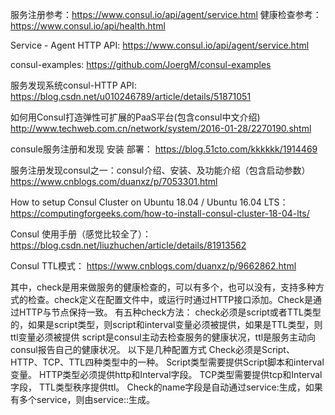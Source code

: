 ﻿
服务注册参考：https://www.consul.io/api/agent/service.html
健康检查参考：https://www.consul.io/api/health.html

Service - Agent HTTP API:
https://www.consul.io/api/agent/service.html

consul-examples:
https://github.com/JoergM/consul-examples

服务发现系统consul-HTTP API:
https://blog.csdn.net/u010246789/article/details/51871051

如何用Consul打造弹性可扩展的PaaS平台(包含consul中文介绍)
http://www.techweb.com.cn/network/system/2016-01-28/2270190.shtml

consule服务注册和发现 安装 部署：
https://blog.51cto.com/kkkkkk/1914469

服务注册发现consul之一：consul介绍、安装、及功能介绍（包含启动参数）
https://www.cnblogs.com/duanxz/p/7053301.html

How to setup Consul Cluster on Ubuntu 18.04 / Ubuntu 16.04 LTS：
https://computingforgeeks.com/how-to-install-consul-cluster-18-04-lts/

Consul 使用手册（感觉比较全了）：
https://blog.csdn.net/liuzhuchen/article/details/81913562

Consul TTL模式：
https://www.cnblogs.com/duanxz/p/9662862.html



其中，check是用来做服务的健康检查的，可以有多个，也可以没有，支持多种方式的检查。check定义在配置文件中，或运行时通过HTTP接口添加。Check是通过HTTP与节点保持一致。
有五种check方法：
check必须是script或者TTL类型的，如果是script类型，则script和interval变量必须被提供，如果是TTL类型，则ttl变量必须被提供
script是consul主动去检查服务的健康状况，ttl是服务主动向consul报告自己的健康状况。
以下是几种配置方式
Check必须是Script、HTTP、TCP、TTL四种类型中的一种。
Script类型需要提供Script脚本和interval变量。
HTTP类型必须提供http和Interval字段。
TCP类型需要提供tcp和Interval字段，
TTL类型秩序提供ttl。
Check的name字段是自动通过service:<service-id>生成，如果有多个service，则由service:<service-id>:<num>生成。